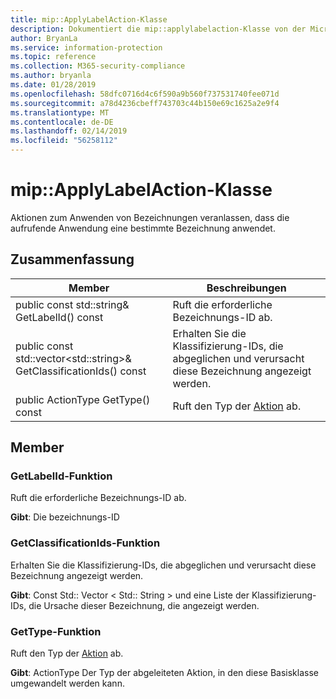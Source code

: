 ```yaml
---
title: mip::ApplyLabelAction-Klasse
description: Dokumentiert die mip::applylabelaction-Klasse von der Microsoft Information Protection (MIP) SDK.
author: BryanLa
ms.service: information-protection
ms.topic: reference
ms.collection: M365-security-compliance
ms.author: bryanla
ms.date: 01/28/2019
ms.openlocfilehash: 58dfc0716d4c6f590a9b560f737531740fee071d
ms.sourcegitcommit: a78d4236cbeff743703c44b150e69c1625a2e9f4
ms.translationtype: MT
ms.contentlocale: de-DE
ms.lasthandoff: 02/14/2019
ms.locfileid: "56258112"
---
```

# <a name="class-mipapplylabelaction"></a>mip::ApplyLabelAction-Klasse 
Aktionen zum Anwenden von Bezeichnungen veranlassen, dass die aufrufende Anwendung eine bestimmte Bezeichnung anwendet.
  
## <a name="summary"></a>Zusammenfassung
 Member                        | Beschreibungen                                
--------------------------------|---------------------------------------------
public const std::string& GetLabelId() const  |  Ruft die erforderliche Bezeichnungs-ID ab.
public const std::vector\<std::string\>& GetClassificationIds() const  |  Erhalten Sie die Klassifizierung-IDs, die abgeglichen und verursacht diese Bezeichnung angezeigt werden.
public ActionType GetType() const  |  Ruft den Typ der [Aktion](class_mip_action.md) ab.
  
## <a name="members"></a>Member
  
### <a name="getlabelid-function"></a>GetLabelId-Funktion
Ruft die erforderliche Bezeichnungs-ID ab.

  
**Gibt**: Die bezeichnungs-ID
  
### <a name="getclassificationids-function"></a>GetClassificationIds-Funktion
Erhalten Sie die Klassifizierung-IDs, die abgeglichen und verursacht diese Bezeichnung angezeigt werden.

  
**Gibt**: Const Std:: Vector < Std:: String > und eine Liste der Klassifizierung-IDs, die Ursache dieser Bezeichnung, die angezeigt werden.
  
### <a name="gettype-function"></a>GetType-Funktion
Ruft den Typ der [Aktion](class_mip_action.md) ab.

  
**Gibt**: ActionType Der Typ der abgeleiteten Aktion, in den diese Basisklasse umgewandelt werden kann.
